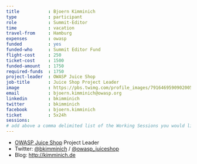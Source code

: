 ```yaml
---
title           : Bjoern Kimminich
type            : participant
role            : Summit-Editor
time            : vacation
travel-from     : Hamburg
expenses        : owasp
funded          : yes
funded-who      : Summit Editor Fund
flight-cost     : 250
ticket-cost     : 1500
funded-amount   : 1750
required-funds  : 1750
project-leader  : OWASP Juice Shop
job-title       : Juice Shop Project Leader
image           : https://pbs.twimg.com/profile_images/791646959090200576/hHp8iliO_400x400.jpg
email           : bjoern.kimminich@owasp.org
linkedin        : bkimminich
twitter         : bkimminich
facebook        : bjoern.kimminich
ticket          : 5x24h
sessions:
# add above a comma delimited list of the Working Sessions you would like to attend (use the session's title)
---
```


* [OWASP Juice Shop](https://www.owasp.org/index.php/OWASP_Juice_Shop_Project) Project Leader
* Twitter: [@bkimminich](https://twitter.com/bkimminich) / [@owasp_juiceshop](https://twitter.com/owasp_juiceshop)
* Blog: <http://kimminich.de>
